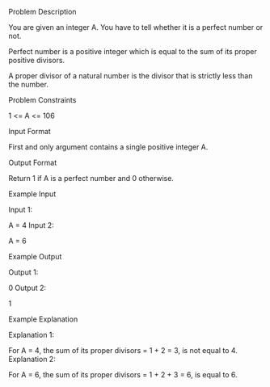 Problem Description

You are given an integer A. You have to tell whether it is a perfect number or not.

Perfect number is a positive integer which is equal to the sum of its proper positive divisors.

A proper divisor of a natural number is the divisor that is strictly less than the number.








Problem Constraints

1 <= A <= 106



Input Format

First and only argument contains a single positive integer A.



Output Format

Return 1 if A is a perfect number and 0 otherwise.



Example Input

Input 1:

A = 4
Input 2:

A = 6


Example Output

Output 1:

0 
Output 2:

1 


Example Explanation

Explanation 1:

For A = 4, the sum of its proper divisors = 1 + 2 = 3, is not equal to 4.
Explanation 2:

For A = 6, the sum of its proper divisors = 1 + 2 + 3 = 6, is equal to 6. 